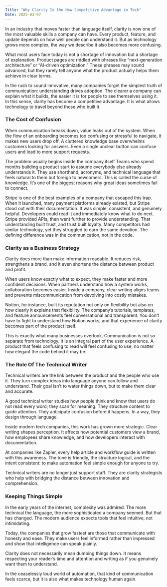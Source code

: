 ```yaml
---
Title: "Why Clarity Is the New Competitive Advantage in Tech"
Date: 2025-03-07
---
```


In an industry that moves faster than language itself, clarity is now one of the most valuable skills a company can have. Every product, feature, and update depends on how well people can understand it. But as technology grows more complex, the way we describe it also becomes more confusing.

What most users face today is not a shortage of innovation but a shortage of explanation. Product pages are riddled with phrases like “next-generation architecture” or “AI-driven optimization.” These phrases may sound advanced, but they rarely tell anyone what the product actually helps them achieve in clear terms.

In the rush to sound innovative, many companies forget the simplest truth of communication: understanding drives adoption. The clearer a company can explain what it builds, the easier it is for people to see themselves using it. In this sense, clarity has become a competitive advantage. It is what allows technology to travel beyond those who built it.

### The Cost of Confusion

When communication breaks down, value leaks out of the system. When the flow of an onboarding becomes too confusing or stressful to navigate, it makes new users drop off. A cluttered knowledge base overwhelms customers looking for answers. Even a single unclear button can confuse users and lead to more support requests.

The problem usually begins inside the company itself Teams who spend months building a product start to assume everybody else already understands it. They use shorthand, acronyms, and technical language that feels natural to them but foreign to newcomers. This is called the curse of knowledge. It’s one of the biggest reasons why great ideas sometimes fail to connect.

Stripe is one of the best examples of a company that escaped this trap. When it launched, many payment platforms already existed, but Stripe stood out with their documentation. It was simple, consistent, and genuinely helpful. Developers could read it and immediately know what to do next. Stripe provided APIs, then went further to provide understanding. That understanding built trust, and trust built loyalty.
Many competitors had similar technology, yet they struggled to earn the same devotion. The defining difference was in the communication, not in the code.

### Clarity as a Business Strategy

Clarity does more than make information readable. It reduces risk, strengthens a brand, and it even shortens the distance between product and profit.

When users know exactly what to expect, they make faster and more confident decisions. When partners understand how a system works, collaboration becomes easier. Inside a company, clear writing aligns teams and prevents miscommunication from devolving into costly mistakes.

Notion, for instance, built its reputation not only on flexibility but also on how clearly it explains that flexibility. The company’s tutorials, templates, and feature announcements feel conversational and transparent. You don’t have to fight to understand how Notion works, and that experience of clarity becomes part of the product itself.

This is exactly what many businesses overlook. Communication is not so separate from technology. It is an integral part of the user experience. A product that feels confusing to read will feel confusing to use, no matter how elegant the code behind it may be.

### The Role Of The Technical Writer

Technical writers are the link between the product and the people who use it. They turn complex ideas into language anyone can follow and understand. Their goal isn’t to water things down, but to make them clear and accurate.

A good technical writer studies how people think and know that users do not read every word; they scan for meaning. They structure content to guide attention. They anticipate confusion before it happens. In a way, they design through language.

Inside modern tech companies, this work has grown more strategic. Clear writing shapes perception. It affects how potential customers view a brand, how employees share knowledge, and how developers interact with documentation.

At companies like Zapier, every help article and workflow guide is written with this awareness. The tone is friendly, the structure logical, and the intent consistent: to make automation feel simple enough for anyone to try.

Technical writers are no longer just support staff. They are clarity strategists who help with bridging the distance between innovation and comprehension.

### Keeping Things Simple

In the early years of the internet, complexity was admired. The more technical the language, the more sophisticated a company seemed. But that has changed. The modern audience expects tools that feel intuitive, not intimidating.

Today, the companies that grow fastest are those that communicate with honesty and ease. They make users feel informed rather than impressed and show that intelligence can speak plainly.

Clarity does not necessarily mean dumbing things down. It means respecting your reader’s time and attention and writing as if you genuinely want them to understand.

In the ceaselessly loud world of automation, that kind of communication feels scarce, but it is also what makes technology human again.
